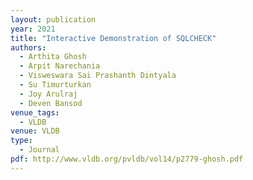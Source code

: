 ```yaml
---
layout: publication
year: 2021
title: "Interactive Demonstration of SQLCHECK"
authors:
  - Arthita Ghosh
  - Arpit Narechania
  - Visweswara Sai Prashanth Dintyala
  - Su Timurturkan
  - Joy Arulraj
  - Deven Bansod
venue_tags:
  - VLDB
venue: VLDB
type:
  - Journal
pdf: http://www.vldb.org/pvldb/vol14/p2779-ghosh.pdf
---
```

